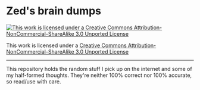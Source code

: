 # Zed's brain dumps

[![This work is licensed under a Creative Commons Attribution-NonCommercial-ShareAlike 3.0 Unported License](https://i.creativecommons.org/l/by-nc-sa/3.0/88x31.png)](http://creativecommons.org/licenses/by-nc-sa/3.0/)

This work is licensed under a [Creative Commons Attribution-NonCommercial-ShareAlike 3.0 Unported License](http://creativecommons.org/licenses/by-nc-sa/3.0/)

----

This repository holds the random stuff I pick up on the internet
and some of my half-formed thoughts. They're neither
100% correct nor 100% accurate, so read/use with care.